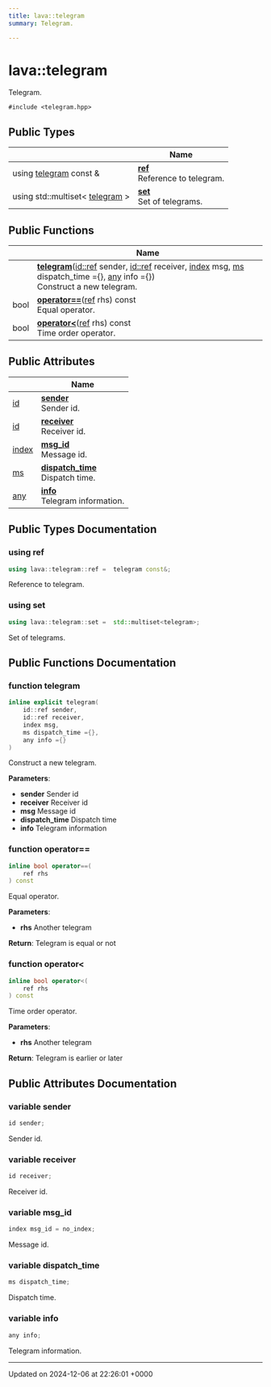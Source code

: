 ```yaml
---
title: lava::telegram
summary: Telegram. 

---
```


# lava::telegram



Telegram. 


`#include <telegram.hpp>`

## Public Types

|                | Name           |
| -------------- | -------------- |
| using [telegram](/_doxybook/Classes/structlava_1_1telegram.md) const  & | **[ref](/_doxybook/Classes/structlava_1_1telegram.md#using-ref)** <br>Reference to telegram.  |
| using std::multiset< [telegram](/_doxybook/Classes/structlava_1_1telegram.md) > | **[set](/_doxybook/Classes/structlava_1_1telegram.md#using-set)** <br>Set of telegrams.  |

## Public Functions

|                | Name           |
| -------------- | -------------- |
| | **[telegram](/_doxybook/Classes/structlava_1_1telegram.md#function-telegram)**([id::ref](/_doxybook/Classes/structlava_1_1id.md#using-ref) sender, [id::ref](/_doxybook/Classes/structlava_1_1id.md#using-ref) receiver, [index](/_doxybook/Namespaces/namespacelava.md#using-index) msg, [ms](/_doxybook/Namespaces/namespacelava.md#using-ms) dispatch_time ={}, [any](/_doxybook/Namespaces/namespacelava.md#using-any) info ={})<br>Construct a new telegram.  |
| bool | **[operator==](/_doxybook/Classes/structlava_1_1telegram.md#function-operator==)**([ref](/_doxybook/Classes/structlava_1_1telegram.md#using-ref) rhs) const<br>Equal operator.  |
| bool | **[operator<](/_doxybook/Classes/structlava_1_1telegram.md#function-operator<)**([ref](/_doxybook/Classes/structlava_1_1telegram.md#using-ref) rhs) const<br>Time order operator.  |

## Public Attributes

|                | Name           |
| -------------- | -------------- |
| [id](/_doxybook/Classes/structlava_1_1id.md) | **[sender](/_doxybook/Classes/structlava_1_1telegram.md#variable-sender)** <br>Sender id.  |
| [id](/_doxybook/Classes/structlava_1_1id.md) | **[receiver](/_doxybook/Classes/structlava_1_1telegram.md#variable-receiver)** <br>Receiver id.  |
| [index](/_doxybook/Namespaces/namespacelava.md#using-index) | **[msg_id](/_doxybook/Classes/structlava_1_1telegram.md#variable-msg-id)** <br>Message id.  |
| [ms](/_doxybook/Namespaces/namespacelava.md#using-ms) | **[dispatch_time](/_doxybook/Classes/structlava_1_1telegram.md#variable-dispatch-time)** <br>Dispatch time.  |
| [any](/_doxybook/Namespaces/namespacelava.md#using-any) | **[info](/_doxybook/Classes/structlava_1_1telegram.md#variable-info)** <br>Telegram information.  |

## Public Types Documentation

### using ref

```cpp
using lava::telegram::ref =  telegram const&;
```

Reference to telegram. 

### using set

```cpp
using lava::telegram::set =  std::multiset<telegram>;
```

Set of telegrams. 

## Public Functions Documentation

### function telegram

```cpp
inline explicit telegram(
    id::ref sender,
    id::ref receiver,
    index msg,
    ms dispatch_time ={},
    any info ={}
)
```

Construct a new telegram. 

**Parameters**: 

  * **sender** Sender id 
  * **receiver** Receiver id 
  * **msg** Message id 
  * **dispatch_time** Dispatch time 
  * **info** Telegram information 


### function operator==

```cpp
inline bool operator==(
    ref rhs
) const
```

Equal operator. 

**Parameters**: 

  * **rhs** Another telegram 


**Return**: Telegram is equal or not 

### function operator<

```cpp
inline bool operator<(
    ref rhs
) const
```

Time order operator. 

**Parameters**: 

  * **rhs** Another telegram 


**Return**: Telegram is earlier or later 

## Public Attributes Documentation

### variable sender

```cpp
id sender;
```

Sender id. 

### variable receiver

```cpp
id receiver;
```

Receiver id. 

### variable msg_id

```cpp
index msg_id = no_index;
```

Message id. 

### variable dispatch_time

```cpp
ms dispatch_time;
```

Dispatch time. 

### variable info

```cpp
any info;
```

Telegram information. 

-------------------------------

Updated on 2024-12-06 at 22:26:01 +0000